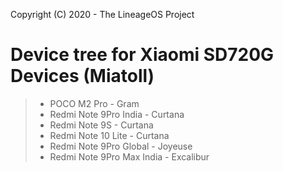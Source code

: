 Copyright (C) 2020 - The LineageOS Project

Device tree for Xiaomi SD720G Devices (Miatoll)
==============

> * POCO M2 Pro - Gram
> * Redmi Note 9Pro India - Curtana
> * Redmi Note 9S - Curtana
> * Redmi Note 10 Lite - Curtana
> * Redmi Note 9Pro Global - Joyeuse
> * Redmi Note 9Pro Max India - Excalibur